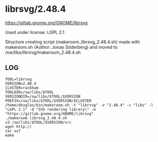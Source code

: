 librsvg/2.48.4
========================

<https://gitlab.gnome.org/GNOME/librsvg>

Used under license:
LGPL 2.1

Structure creating script (makeroom_librsvg_2.48.4.sh) made with makeroom.sh (Author: Jonas Söderberg) and moved to /sw/libs/librsvg/makeroom_2.48.4.sh

LOG
---

    TOOL=librsvg
    VERSION=2.48.4
    CLUSTER=rackham
    TOOLDIR=/sw/libs/$TOOL
    VERSIONDIR=/sw/libs/$TOOL/$VERSION
    PREFIX=/sw/libs/$TOOL/$VERSION/$CLUSTER
    /home/douglas/bin/makeroom.sh -t "librsvg" -v "2.48.4" -c "libs" -l "LGPL 2.1" -d "SVG rendering library\" -w "https://gitlab.gnome.org/GNOME/librsvg"
    ./makeroom_librsvg_2.48.4.sh
    cd /sw/libs/$TOOL/$VERSION/src
    wget http://
    tar xvf 
    make

